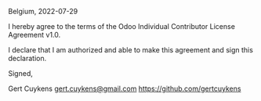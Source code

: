 Belgium, 2022-07-29

I hereby agree to the terms of the Odoo Individual Contributor License
Agreement v1.0.

I declare that I am authorized and able to make this agreement and sign this
declaration.

Signed,

Gert Cuykens gert.cuykens@gmail.com https://github.com/gertcuykens
